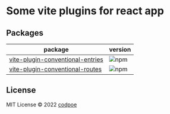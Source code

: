 # Some vite plugins for react app

## Packages

| package | version |
|---------|---------|
| [vite-plugin-conventional-entries](https://github.com/Codpoe/vite-plugins-for-react/tree/master/packages/entries) | ![npm](https://img.shields.io/npm/v/vite-plugin-conventional-entries) |
| [vite-plugin-conventional-routes](https://github.com/Codpoe/vite-plugins-for-react/tree/master/packages/routes) | ![npm](https://img.shields.io/npm/v/vite-plugin-conventional-routes) |

## License
MIT License © 2022 [codpoe](https://github.com/codpoe)
